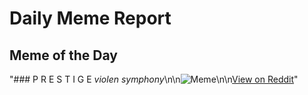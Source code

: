 # Daily Meme Report

## Meme of the Day
"### P R E S T I G E *violen symphony*\n\n![Meme](https://i.redd.it/kblbkbkari8e1.png)\n\n[View on Reddit](https://redd.it/1hkf7rb)"
